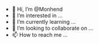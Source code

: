 - 👋 Hi, I’m @Monhend
- 👀 I’m interested in ...
- 🌱 I’m currently learning ...
- 💞️ I’m looking to collaborate on ...
- 📫 How to reach me ...

<!---
Monhend/Monhend is a ✨ special ✨ repository because its `README.md` (this file) appears on your GitHub profile.
You can click the Preview link to take a look at your changes.
--->
